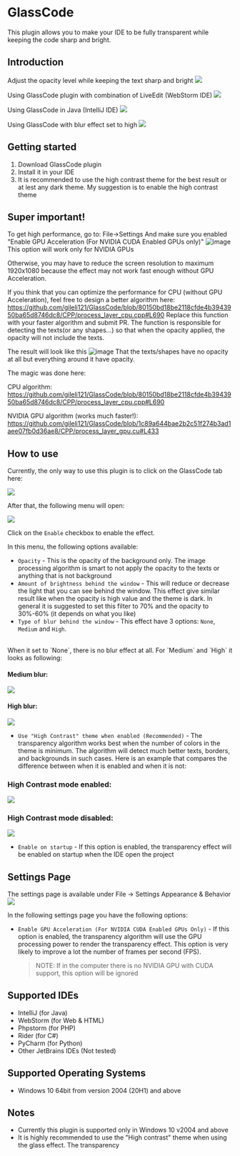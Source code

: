 # GlassCode
This plugin allows you to make your IDE to be fully transparent while keeping the code sharp
and bright.

## Introduction
Adjust the opacity level while keeping the text sharp and bright
![][file:glass-ide-change-opacity.gif]

Using GlassCode plugin with combination of LiveEdit (WebStorm IDE)
![][file:live-edit-with-glass-ide.gif]

Using GlassCode in Java (IntelliJ IDE)
![][file:glass-ide-java-preview-1.png]

Using GlassCode with blur effect set to high
![][file:glass-ide-java-high-blur-preview.png]

## Getting started

1. Download GlassCode plugin
2. Install it in your IDE
3. It is recommended to use the high contrast theme for the best result or at lest any dark theme.
My suggestion is to enable the high contrast theme



## Super important!
To get high performance, go to: File->Settings 
And make sure you enabled "Enable GPU Acceleration (For NVIDIA CUDA Enabled GPUs only)" 
![image](https://user-images.githubusercontent.com/17680514/116011605-a1e86300-a62e-11eb-9e01-fef23b162160.png)
This option will work only for NVIDIA GPUs 

Otherwise, you may have to reduce the screen resolution to maximum 1920x1080 because the effect may not work fast enough without GPU Acceleration.

If you think that you can optimize the performance for CPU (without GPU Acceleration), feel free to design a better algorithm here:
https://github.com/gileli121/GlassCode/blob/80150bd18be2118cfde4b3943950ba65d8746dc8/CPP/process_layer_cpu.cpp#L690
Replace this function with your faster algorithm and submit PR.
The function is responsible for detecting the texts(or any shapes...) so that when the opacity applied, the opacity will not include the texts.

The result will look like this
![image](https://user-images.githubusercontent.com/17680514/116011894-f9d39980-a62f-11eb-931d-489effaf5f4a.png)
That the texts/shapes have no opacity at all but everything around it have opacity. 

The magic was done here:

CPU algorithm: https://github.com/gileli121/GlassCode/blob/80150bd18be2118cfde4b3943950ba65d8746dc8/CPP/process_layer_cpu.cpp#L690

NVIDIA GPU algorithm (works much faster!): https://github.com/gileli121/GlassCode/blob/1c89a644bae2b2c51f274b3ad1aee07fb0d36ae8/CPP/process_layer_gpu.cu#L433



## How to use
Currently, the only way to use this plugin is to click on the GlassCode tab here:

![][file:glass-ide-menu.png]

After that, the following menu will open:

![][file:glass-ide-menu-panel.png]

Click on the `Enable` checkbox to enable the effect.

In this menu, the following options available:

* `Opacity` - This is the opacity of the background only. The image processing algorithm is smart to not apply the opacity to the texts or anything that is not background
* `Amount of brightness behind the window` - This will reduce or decrease the light that you can see behind the window. This effect give similar result like when the opacity is high value and the theme is dark. In general it is suggested to set this filter to 70% and the opacity to 30%-60% (it depends on what you like)
* `Type of blur behind the window` - This effect have 3 options: `None`, `Medium` and `High`.
<br>
When it set to `None`, there is no blur effect at all. For `Medium` and `High` it looks as following:
<br>

#### Medium blur:
![][file:glass-ide-blur-medium.png]

#### High blur:
![][file:glass-ide-blur-high.png]

* `Use "High Contrast" theme when enabled (Recommended)` - The transparency algorithm works best when the number of colors in the theme is minimum. The algorithm will detect much better texts, borders, and backgrounds in such cases. Here is an example that compares the difference between when it is enabled and when it is not:

### High Contrast mode enabled:
![][file:high-contrast-enabled.png]

### High Contrast mode disabled:
![][file:high-contrast-disabled.png]

* `Enable on startup` - If this option is enabled, the transparency effect will be enabled on startup when the IDE open the project


## Settings Page
The settings page is available under File -> Settings Appearance & Behavior
![][file:plugin-settings-page.png]

In the following settings page you have the following options:

* `Enable GPU Acceleration (For NVIDIA CUDA Enabled GPUs Only)` - If this option is enabled, the transparency algorithm will use the GPU processing power to render the transparency effect. This option is very likely to improve a lot the number of frames per second (FPS). 

    > NOTE: If in the computer there is no NVIDIA GPU with CUDA support, this option will be ignored


## Supported IDEs
* IntelliJ (for Java)
* WebStorm (for Web & HTML)
* Phpstorm (for PHP)
* Rider (for C#)
* PyCharm (for Python)
* Other JetBrains IDEs (Not tested)

## Supported Operating Systems
* Windows 10 64bit from version 2004 (20H1) and above

## Notes
* Currently this plugin is supported only in Windows 10 v2004 and above
* It is highly recommended to use the "High contrast" theme when using the glass effect. The transparency



[file:glass-ide-change-opacity.gif]: .github/readme/glass-ide-change-opacity.gif
[file:live-edit-with-glass-ide.gif]: .github/readme/live-edit-with-glass-ide.gif
[file:glass-ide-java-preview-1.png]: .github/readme/glass-ide-java-preview-1.png
[file:glass-ide-java-high-blur-preview.png]: .github/readme/glass-ide-java-high-blur-preview.png
[file:glass-ide-menu.png]: .github/readme/glass-ide-menu.png
[file:glass-ide-menu-panel.png]: .github/readme/glass-ide-menu-panel.png
[file:glass-ide-blur-medium.png]: .github/readme/glass-ide-blur-medium.png
[file:glass-ide-blur-high.png]: .github/readme/glass-ide-blur-high.png
[file:high-contrast-disabled.png]: .github/readme/high-contrast-disabled.png
[file:high-contrast-enabled.png]: .github/readme/high-contrast-enabled.png
[file:plugin-settings-page.png]: .github/readme/plugin-settings-page.png


